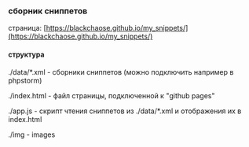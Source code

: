 ### сборник сниппетов ###

страница: [https://blackchaose.github.io/my_snippets/](https://blackchaose.github.io/my_snippets/)

#### структура ####

./data/*.xml  - сборники сниппетов  (можно подключить например в phpstorm)

./index.html - файл страницы, подключенной к "github pages"

./app.js - скрипт чтения сниппетов из ./data/*.xml и отображения их в index.html

./img - images
